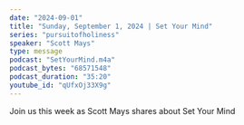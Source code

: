 ```yaml
---
date: "2024-09-01"
title: "Sunday, September 1, 2024 | Set Your Mind"
series: "pursuitofholiness"
speaker: "Scott Mays"
type: message
podcast: "SetYourMind.m4a"
podcast_bytes: "68571548"
podcast_duration: "35:20"
youtube_id: "qUfxOj33X9g"
---
```

Join us this week as Scott Mays shares about Set Your Mind
